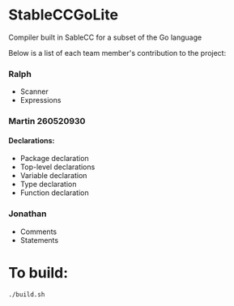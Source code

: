 # StableCCGoLite
Compiler built in SableCC for a subset of the Go language


Below is a list of each team member's contribution to the project:

### Ralph
- Scanner
- Expressions

### Martin 260520930
#### Declarations:
- Package declaration
- Top-level declarations
- Variable declaration
- Type declaration
- Function declaration

### Jonathan
- Comments
- Statements


# To build:

`./build.sh`

